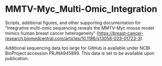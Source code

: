 # MMTV-Myc_Multi-Omic_Integration
Scripts, additional figures, and other supporting documentation for "Integrative multi-omic sequencing reveals the MMTV-Myc mouse model mimics human breast cancer heterogeneity" (https://breast-cancer-research.biomedcentral.com/articles/10.1186/s13058-023-01723-3).

Additional sequencing data too large for GitHub is available under NCBI BioProject accession PRJNA945899. This data is set to be available upon publication.
